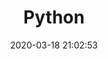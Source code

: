 ---
pageComponent: 
  name: Catalogue
  data: 
    path: 02.Docker
    description: 学习Docker过程中的杂乱笔记
title: Python
date: 2020-03-18 21:02:53
permalink: /Docker
sidebar: false
article: false
comment: false
editLink: false
---